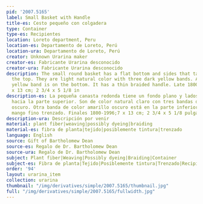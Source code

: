 ```yaml
---
pid: '2007.5165'
label: Small Basket with Handle
title-es: Cesto pequeño con colgadera
type: Container
type-es: Recipientes
location: Loreto department, Peru
location-es: Departamento de Loreto, Perú
location-ura: Departamento de Loreto, Perú
creator: Unknown Urarina maker
creator-es: Fabricante Urarina desconocido
creator-ura: Fabricante Urarina desconocido
description: The small round basket has a flat bottom and sides that taper toward
  the top. They are light natural color with three dark yellow bands. Another dark
  yellow band is on the bottom. It has a thin braided handle. Late 1800s-1996.&nbsp;7
  x 13 cm; 2 3/4 x 5 1/8 in
description-es: La pequeña canasta redonda tiene un fondo plano y lados que se estrechan
  hacia la parte superior. Son de color natural claro con tres bandas de color amarillo
  oscuro. Otra banda de color amarillo oscuro está en la parte inferior. Tiene un
  mango fino trenzado. Finales 1800-1996;7 x 13 cm; 2 3/4 x 5 1/8 pulgadas
description-ura: Descripción por venir
material: plant fiber|weaving|possibly dyeing|braiding
material-es: fibra de planta|tejido|posiblemente tintura|trenzado
language: English
source: Gift of Bartholomew Dean
source-es: Regalo de Dr. Bartholomew Dean
source-ura: Regalo de Dr. Bartholomew Dean
subject: Plant fiber|Weaving|Possibly dyeing|Braiding|Container
subject-es: Fibra de planta|Tejido|Posiblemente tintura|Trenzado|Recipientes
order: '94'
layout: urarina_item
collection: urarina
thumbnail: "/img/derivatives/simple/2007.5165/thumbnail.jpg"
full: "/img/derivatives/simple/2007.5165/fullwidth.jpg"
---
```

